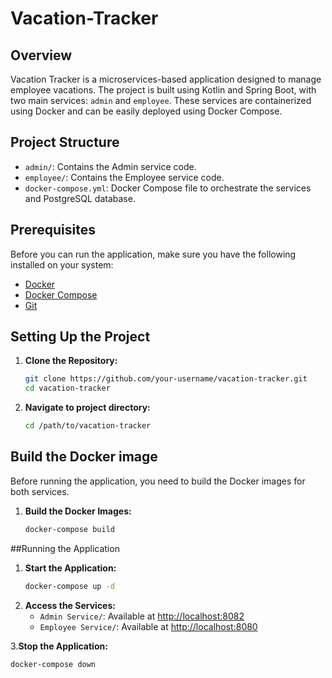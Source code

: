 # Vacation-Tracker

## Overview

Vacation Tracker is a microservices-based application designed to manage employee vacations. The project is built using Kotlin and Spring Boot, with two main services: `admin` and `employee`. These services are containerized using Docker and can be easily deployed using Docker Compose.

## Project Structure

- `admin/`: Contains the Admin service code.
- `employee/`: Contains the Employee service code.
- `docker-compose.yml`: Docker Compose file to orchestrate the services and PostgreSQL database.

## Prerequisites

Before you can run the application, make sure you have the following installed on your system:

- [Docker](https://www.docker.com/get-started)
- [Docker Compose](https://docs.docker.com/compose/install/)
- [Git](https://git-scm.com/book/en/v2/Getting-Started-Installing-Git)

## Setting Up the Project

1. **Clone the Repository:**
   ```bash
   git clone https://github.com/your-username/vacation-tracker.git
   cd vacation-tracker

2. **Navigate to project directory:**
   ```bash
   cd /path/to/vacation-tracker

## Build the Docker image
Before running the application, you need to build the Docker images for both services.
1. **Build the Docker Images:**
   ```bash
   docker-compose build
   
##Running the Application
1. **Start the Application:**
   ```bash
   docker-compose up -d
   
2. **Access the Services:**
   - `Admin Service/`: Available at [http://localhost:8082](http://localhost:8082)
   - `Employee Service/`: Available at [http://localhost:8080](http://localhost:8080)


3.**Stop the Application:**
   ```bash
docker-compose down












   



